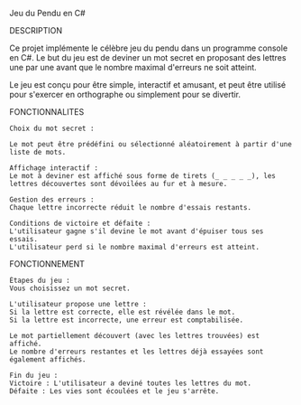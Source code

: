 Jeu du Pendu en C#

DESCRIPTION

Ce projet implémente le célèbre jeu du pendu dans un programme console en C#. Le but du jeu est de deviner un mot secret en proposant des lettres une par une avant que le nombre maximal d'erreurs ne soit atteint.

Le jeu est conçu pour être simple, interactif et amusant, et peut être utilisé pour s'exercer en orthographe ou simplement pour se divertir.

FONCTIONNALITES

    Choix du mot secret :

    Le mot peut être prédéfini ou sélectionné aléatoirement à partir d'une liste de mots.

    Affichage interactif :
    Le mot à deviner est affiché sous forme de tirets (_ _ _ _ _), les lettres découvertes sont dévoilées au fur et à mesure.

    Gestion des erreurs :
    Chaque lettre incorrecte réduit le nombre d'essais restants.

    Conditions de victoire et défaite :
    L'utilisateur gagne s'il devine le mot avant d'épuiser tous ses essais.
    L'utilisateur perd si le nombre maximal d'erreurs est atteint.

FONCTIONNEMENT

    Étapes du jeu :
    Vous choisissez un mot secret.
 
    L'utilisateur propose une lettre : 
    Si la lettre est correcte, elle est révélée dans le mot.
    Si la lettre est incorrecte, une erreur est comptabilisée.
        
    Le mot partiellement découvert (avec les lettres trouvées) est affiché.
    Le nombre d'erreurs restantes et les lettres déjà essayées sont également affichés.

    Fin du jeu :
    Victoire : L'utilisateur a deviné toutes les lettres du mot.
    Défaite : Les vies sont écoulées et le jeu s'arrête.
